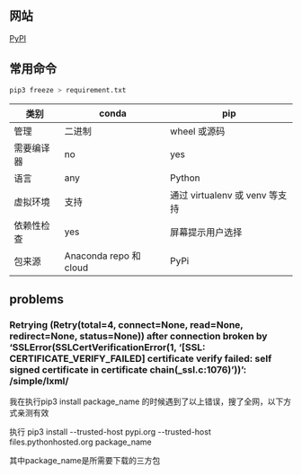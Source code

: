 ## 网站

[PyPI](https://pypi.org/)

## 常用命令

```bash
pip3 freeze > requirement.txt
```

| 类别                 | conda                  | pip                            |
| ---------- | ---------------------- | ------------------------------ |
| 管理       | 二进制                 | wheel 或源码                   |
| 需要编译器 | no                     | yes                            |
| 语言       | any                    | Python                         |
| 虚拟环境   | 支持                   | 通过 virtualenv 或 venv 等支持 |
| 依赖性检查 | yes                    | 屏幕提示用户选择               |
| 包来源     | Anaconda repo 和 cloud | PyPi                           |


## problems

### Retrying (Retry(total=4, connect=None, read=None, redirect=None, status=None)) after connection broken by ‘SSLError(SSLCertVerificationError(1, ‘[SSL: CERTIFICATE_VERIFY_FAILED] certificate verify failed: self signed certificate in certificate chain(_ssl.c:1076)’))’: /simple/lxml/

我在执行pip3 install package_name 的时候遇到了以上错误，搜了全网，以下方式亲测有效

执行 pip3 install --trusted-host pypi.org --trusted-host files.pythonhosted.org package_name

其中package_name是所需要下载的三方包

